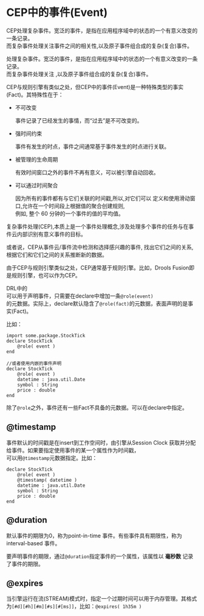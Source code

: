 # CEP中的事件(Event) 
CEP处理复杂事件。宽泛的事件，是指在应用程序域中的状态的一个有意义改变的一条记录。  
而复杂事件处理关注事件之间的相关性,以及原子事件组合成的复杂(复合)事件。

处理复杂事件。宽泛的事件，是指在应用程序域中的状态的一个有意义改变的一条记录。  
而复杂事件处理关注 ,以及原子事件组合成的复杂(复合)事件。

CEP与规则引擎有类似之处，但CEP中的事件(Event)是一种特殊类型的事实(Fact)。其特殊性在于：

*   不可改变
    
    事件记录了已经发生的事情，而“过去”是不可改变的。
    
*   强时间约束
    
    事件有发生的时点，事件之间通常基于事件发生的时点进行关联。
    
*   被管理的生命周期
    
    有效时间窗口之外的事件不再有意义，可以被引擎自动回收。
    
*   可以通过时间聚合
    
    因为所有的事件都有与它们关联的时间戳,所以,对它们可以 定义和使用滑动窗口,允许在一个时间段上根据值的聚合创建规则,  
    例如, 整个 60 分钟的一个事件的值的平均值。
    

复杂事件处理(CEP),本质上是一个事件处理概念,涉及处理多个事件的任务与在事件云内部识别有意义事件的目标。

或者说，CEP从事件云/事件流中检测和选择感兴趣的事件, 找出它们之间的关系,根据它们和它们之间的关系推断新的数据。

由于CEP与规则引擎类似之处，CEP通常基于规则引擎。比如，Drools Fusion即是规则引擎，也可以作为CEP。

DRL中的  
可以用于声明事件，只需要在declare中增加一条`@role(event)`  
的元数据。实际上，declare默认隐含了`@role(fact)`的元数据，表面声明的是事实(Fact)。

比如：

```plain
import some.package.StockTick
declare StockTick
    @role( event )
end

//或者使用内嵌的事件声明
declare StockTick
    @role( event )
    datetime : java.util.Date
    symbol : String
    price : double
end
```

除了`@role`之外，事件还有一些Fact不具备的元数据。可以在declare中指定。

[](#timestamp "@timestamp")@timestamp
-------------------------------------

事件默认的时间戳是在insert到工作空间时，由引擎从Session Clock 获取并分配给事件。如果要指定使用事件的某一个属性作为时间戳，  
可以用`@timestamp`元数据指定。比如：

```plain
declare StockTick
    @role( event )
    @timestamp( datetime )
    datetime : java.util.Date
    symbol : String
    price : double
end
```

[](#duration "@duration")@duration
----------------------------------

默认事件的期限为0，称为point-in-time 事件。有些事件具有期限性，称为interval-based 事件。

要声明事件的期限，通过`@duration`指定事件的一个属性，该属性以 **毫秒数** 记录了事件的期限。

[](#expires "@expires")@expires
-------------------------------

当引擎运行在流(STREAM)模式时，指定一个过期时间可以用于内存管理。其格式为`[#d][#h][#m][#s][#[ms]]`，比如：`@expires( 1h35m )`